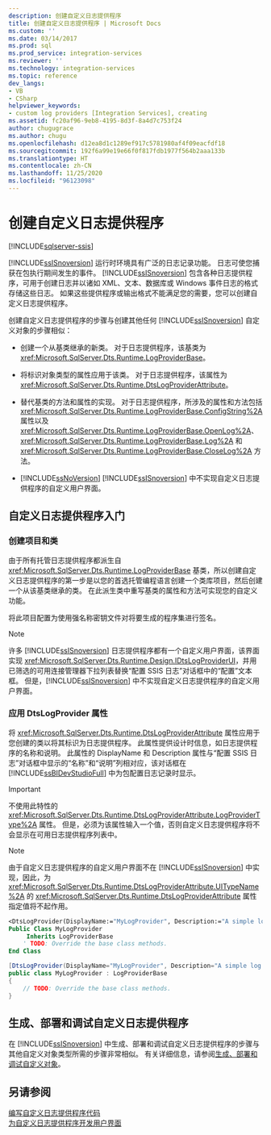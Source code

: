 ```yaml
---
description: 创建自定义日志提供程序
title: 创建自定义日志提供程序 | Microsoft Docs
ms.custom: ''
ms.date: 03/14/2017
ms.prod: sql
ms.prod_service: integration-services
ms.reviewer: ''
ms.technology: integration-services
ms.topic: reference
dev_langs:
- VB
- CSharp
helpviewer_keywords:
- custom log providers [Integration Services], creating
ms.assetid: fc20af96-9eb8-4195-8d3f-8a4d7c753f24
author: chugugrace
ms.author: chugu
ms.openlocfilehash: d12ea8d1c1289ef917c5781980af4f09eacfdf18
ms.sourcegitcommit: 192f6a99e19e66f0f817fdb1977f564b2aaa133b
ms.translationtype: HT
ms.contentlocale: zh-CN
ms.lasthandoff: 11/25/2020
ms.locfileid: "96123098"
---
```

# <a name="creating-a-custom-log-provider"></a>创建自定义日志提供程序

[!INCLUDE[sqlserver-ssis](../../../includes/applies-to-version/sqlserver-ssis.md)]


  [!INCLUDE[ssISnoversion](../../../includes/ssisnoversion-md.md)] 运行时环境具有广泛的日志记录功能。 日志可使您捕获在包执行期间发生的事件。 [!INCLUDE[ssISnoversion](../../../includes/ssisnoversion-md.md)] 包含各种日志提供程序，可用于创建日志并以诸如 XML、文本、数据库或 Windows 事件日志的格式存储这些日志。 如果这些提供程序或输出格式不能满足您的需要，您可以创建自定义日志提供程序。  
  
 创建自定义日志提供程序的步骤与创建其他任何 [!INCLUDE[ssISnoversion](../../../includes/ssisnoversion-md.md)] 自定义对象的步骤相似：  
  
-   创建一个从基类继承的新类。 对于日志提供程序，该基类为 <xref:Microsoft.SqlServer.Dts.Runtime.LogProviderBase>。  
  
-   将标识对象类型的属性应用于该类。 对于日志提供程序，该属性为 <xref:Microsoft.SqlServer.Dts.Runtime.DtsLogProviderAttribute>。  
  
-   替代基类的方法和属性的实现。 对于日志提供程序，所涉及的属性和方法包括 <xref:Microsoft.SqlServer.Dts.Runtime.LogProviderBase.ConfigString%2A> 属性以及 <xref:Microsoft.SqlServer.Dts.Runtime.LogProviderBase.OpenLog%2A>、<xref:Microsoft.SqlServer.Dts.Runtime.LogProviderBase.Log%2A> 和 <xref:Microsoft.SqlServer.Dts.Runtime.LogProviderBase.CloseLog%2A> 方法。  
  
-   [!INCLUDE[ssNoVersion](../../../includes/ssnoversion-md.md)] [!INCLUDE[ssISnoversion](../../../includes/ssisnoversion-md.md)] 中不实现自定义日志提供程序的自定义用户界面。  
  
## <a name="getting-started-with-a-custom-log-provider"></a>自定义日志提供程序入门  
  
### <a name="creating-projects-and-classes"></a>创建项目和类  
 由于所有托管日志提供程序都派生自 <xref:Microsoft.SqlServer.Dts.Runtime.LogProviderBase> 基类，所以创建自定义日志提供程序的第一步是以您的首选托管编程语言创建一个类库项目，然后创建一个从该基类继承的类。 在此派生类中重写基类的属性和方法可实现您的自定义功能。  
  
 将此项目配置为使用强名称密钥文件对将要生成的程序集进行签名。  
  
> [!NOTE]  
>  许多 [!INCLUDE[ssISnoversion](../../../includes/ssisnoversion-md.md)] 日志提供程序都有一个自定义用户界面，该界面实现 <xref:Microsoft.SqlServer.Dts.Runtime.Design.IDtsLogProviderUI>，并用已筛选的可用连接管理器下拉列表替换“配置 SSIS 日志”对话框中的“配置”文本框。 但是，[!INCLUDE[ssISnoversion](../../../includes/ssisnoversion-md.md)] 中不实现自定义日志提供程序的自定义用户界面。  
  
### <a name="applying-the-dtslogprovider-attribute"></a>应用 DtsLogProvider 属性  
 将 <xref:Microsoft.SqlServer.Dts.Runtime.DtsLogProviderAttribute> 属性应用于您创建的类以将其标识为日志提供程序。 此属性提供设计时信息，如日志提供程序的名称和说明。 此属性的 DisplayName 和 Description 属性与“配置 SSIS 日志”对话框中显示的“名称”和“说明”列相对应，该对话框在 [!INCLUDE[ssBIDevStudioFull](../../../includes/ssbidevstudiofull-md.md)] 中为包配置日志记录时显示。  
  
> [!IMPORTANT]  
>  不使用此特性的 <xref:Microsoft.SqlServer.Dts.Runtime.DtsLogProviderAttribute.LogProviderType%2A> 属性。 但是，必须为该属性输入一个值，否则自定义日志提供程序将不会显示在可用日志提供程序列表中。  
  
> [!NOTE]  
>  由于自定义日志提供程序的自定义用户界面不在 [!INCLUDE[ssISnoversion](../../../includes/ssisnoversion-md.md)] 中实现，因此，为 <xref:Microsoft.SqlServer.Dts.Runtime.DtsLogProviderAttribute.UITypeName%2A> 的 <xref:Microsoft.SqlServer.Dts.Runtime.DtsLogProviderAttribute> 属性指定值将不起作用。  
  
```vb  
<DtsLogProvider(DisplayName:="MyLogProvider", Description:="A simple log provider.", LogProviderType:="Custom")> _  
Public Class MyLogProvider  
     Inherits LogProviderBase  
    ' TODO: Override the base class methods.  
End Class  
```  
  
```csharp  
[DtsLogProvider(DisplayName="MyLogProvider", Description="A simple log provider.", LogProviderType="Custom")]  
public class MyLogProvider : LogProviderBase  
{  
    // TODO: Override the base class methods.  
}  
```  
  
## <a name="building-deploying-and-debugging-a-custom-log-provider"></a>生成、部署和调试自定义日志提供程序  
 在 [!INCLUDE[ssISnoversion](../../../includes/ssisnoversion-md.md)] 中生成、部署和调试自定义日志提供程序的步骤与其他自定义对象类型所需的步骤非常相似。 有关详细信息，请参阅[生成、部署和调试自定义对象](../../../integration-services/extending-packages-custom-objects/building-deploying-and-debugging-custom-objects.md)。  
  
## <a name="see-also"></a>另请参阅  
 [编写自定义日志提供程序代码](../../../integration-services/extending-packages-custom-objects/log-provider/coding-a-custom-log-provider.md)   
 [为自定义日志提供程序开发用户界面](../../../integration-services/extending-packages-custom-objects/log-provider/developing-a-user-interface-for-a-custom-log-provider.md)  
  
  
